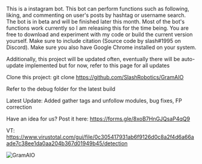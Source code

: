This is a instagram bot. This bot can perform functions such as following, liking, and commenting on user's posts by hashtag or username search. The bot is
in beta and will be finished later this month. Most of the bot's functions work currently so I am releasing this for the time being. You are free to download and experiment with my code or build the current version yourself. Make sure to include citation (Source code by slash#1995 on Discord). Make sure you also have Google Chrome installed on your system.

Additionally, this project will be updated often, eventually there will be auto-update implemented but for now, refer to this page for all updates

Clone this project: git clone https://github.com/SlashRobotics/GramAIO

Refer to the debug folder for the latest build

Latest Update: Added gather tags and unfollow modules, bug fixes, FP correction

Have an idea for us? Post it here: https://forms.gle/8xoB7HnGJQsaP4qQ9

VT: https://www.virustotal.com/gui/file/0c305417931ab6f9126d0c8a2f4d6a66aade7c38ee1da0aa204b367d01949b45/detection

![GramAIO](https://user-images.githubusercontent.com/97326643/158081533-b0f1c400-5ffd-421b-b16b-98547fb53404.PNG)
